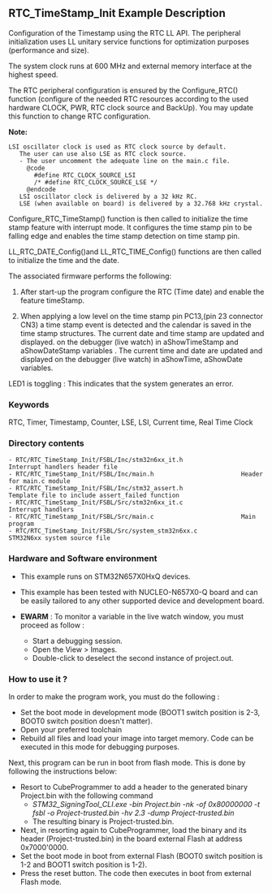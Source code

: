 ## <b>RTC_TimeStamp_Init Example Description</b>

Configuration of the Timestamp using the RTC LL API. The peripheral initialization
uses LL unitary service functions for optimization purposes (performance and size).

The system clock runs at 600 MHz and external memory interface at the highest speed.

The RTC peripheral configuration is ensured by the Configure_RTC() function
(configure of the needed RTC resources according to the used hardware CLOCK,
PWR, RTC clock source and BackUp). You may update this function to change RTC configuration.

**Note:**

    LSI oscillator clock is used as RTC clock source by default.
       The user can use also LSE as RTC clock source.
       - The user uncomment the adequate line on the main.c file.
         @code
           #define RTC_CLOCK_SOURCE_LSI
           /* #define RTC_CLOCK_SOURCE_LSE */
         @endcode
       LSI oscillator clock is delivered by a 32 kHz RC.
       LSE (when available on board) is delivered by a 32.768 kHz crystal.

Configure_RTC_TimeStamp() function is then called to initialize the time stamp feature
with interrupt mode. It configures the time stamp pin to be falling edge and enables
the time stamp detection on time stamp pin.

LL_RTC_DATE_Config()and LL_RTC_TIME_Config() functions are then called to initialize the
time and the date.

The associated firmware performs the following:

1. After start-up the program configure the RTC (Time date) and enable the feature
   timeStamp.

2. When applying a low level on the time stamp pin PC13,(pin 23 connector CN3)
   a time stamp event is detected and the calendar is saved in the time stamp structures.
   The current date and time stamp are updated and displayed.
   on the debugger (live watch) in aShowTimeStamp and aShowDateStamp variables .
   The current time and date are updated and displayed on the debugger (live watch) in aShowTime, aShowDate variables.

LED1 is toggling : This indicates that the system generates an error.

### <b>Keywords</b>

RTC, Timer, Timestamp, Counter, LSE, LSI, Current time, Real Time Clock

### <b>Directory contents</b>

    - RTC/RTC_TimeStamp_Init/FSBL/Inc/stm32n6xx_it.h                Interrupt handlers header file
    - RTC/RTC_TimeStamp_Init/FSBL/Inc/main.h                        Header for main.c module
    - RTC/RTC_TimeStamp_Init/FSBL/Inc/stm32_assert.h                Template file to include assert_failed function
    - RTC/RTC_TimeStamp_Init/FSBL/Src/stm32n6xx_it.c                Interrupt handlers
    - RTC/RTC_TimeStamp_Init/FSBL/Src/main.c                        Main program
    - RTC/RTC_TimeStamp_Init/FSBL/Src/system_stm32n6xx.c            STM32N6xx system source file


### <b>Hardware and Software environment</b> 

  - This example runs on STM32N657X0HxQ devices.

  - This example has been tested with NUCLEO-N657X0-Q board and can be
    easily tailored to any other supported device and development board.

  - **EWARM** : To monitor a variable in the live watch window, you must proceed as follow :
    - Start a debugging session.
    - Open the View > Images.
    - Double-click to deselect the second instance of project.out. 

### <b>How to use it ?</b> 

In order to make the program work, you must do the following :

 - Set the boot mode in development mode (BOOT1 switch position is 2-3, BOOT0 switch position doesn't matter).
 - Open your preferred toolchain
 - Rebuild all files and load your image into target memory. Code can be executed in this mode for debugging purposes.

 Next, this program can be run in boot from flash mode. This is done by following the instructions below:
 
 - Resort to CubeProgrammer to add a header to the generated binary Project.bin with the following command
   - *STM32_SigningTool_CLI.exe -bin Project.bin -nk -of 0x80000000 -t fsbl -o Project-trusted.bin -hv 2.3 -dump Project-trusted.bin*
   - The resulting binary is Project-trusted.bin.
 - Next, in resorting again to CubeProgrammer, load the binary and its header (Project-trusted.bin) in the board external Flash at address 0x7000'0000.
 - Set the boot mode in boot from external Flash (BOOT0 switch position is 1-2 and BOOT1 switch position is 1-2).
 - Press the reset button. The code then executes in boot from external Flash mode.
